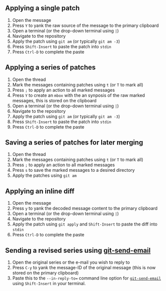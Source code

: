 ## Applying a single patch
1. Open the message
1. Press `Y` to yank the raw source of the message to the primary clipboard
1. Open a terminal (or the drop-down terminal using `|`)
1. Navigate to the repository
1. Apply the patch using `git am` (or typically `git am -3`)
1. Press `Shift-Insert` to paste the patch into `stdin`
1. Press `Ctrl-D` to complete the paste

## Applying a series of patches
1. Open the thread
1. Mark the messages containing patches using `t` (or `T` to mark all)
1. Press `;` to apply an action to all marked messages
1. Press `Y` to create an `mbox` with the an synposis of the raw marked messages, this is stored on the clipboard
1. Open a terminal (or the drop-down terminal using `|`)
1. Navigate to the repository
1. Apply the patch using `git am` (or typically `git am -3`)
1. Press `Shift-Insert` to paste the patch into `stdin`
1. Press `Ctrl-D` to complete the paste

## Saving a series of patches for later merging
1. Open the thread
1. Mark the messages containing patches using `t` (or `T` to mark all)
1. Press `;` to apply an action to all marked messages
1. Press `s` to save the marked messages to a desired directory
1. Apply the patches using `git am`

## Applying an inline diff
1. Open the message
1. Press `y` to yank the decoded message content to the primary clipboard
1. Open a terminal (or the drop-down terminal using `|`)
1. Navigate to the repository
1. Apply the patch using `git apply` and `Shift-Insert` to paste the diff into `stdin`
1. Press `Ctrl-D` to complete the paste

## Sending a revised series using [git-send-email](https://git-scm.com/docs/git-send-email)
1. Open the original series or the e-mail you wish to reply to
1. Press `C-y` to yank the message-ID of the original message (this is now stored on the primary clipboard)
1. Paste this to the `--in-reply-to=` command line option for [`git-send-email`](https://git-scm.com/docs/git-send-email) using `Shift-Insert` in your terminal.
